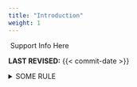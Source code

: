 ```yaml
---
title: "Introduction"
weight: 1
---
```

​​
Support Info Here

**LAST REVISED:** {{< commit-date >}}

<details>
  <summary>SOME RULE</summary>

> This is a quote
>
> - So DO this thing

</details>
